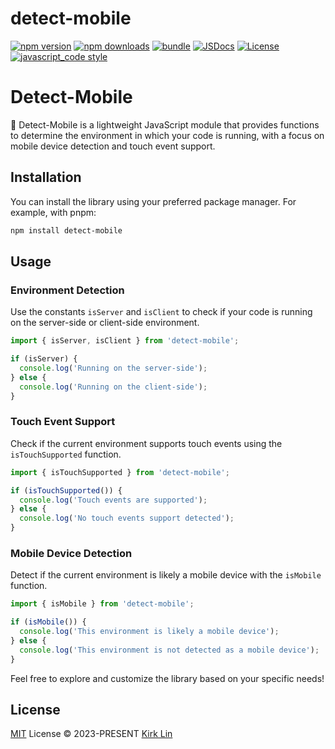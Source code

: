 # detect-mobile

[![npm version][npm-version-src]][npm-version-href]
[![npm downloads][npm-downloads-src]][npm-downloads-href]
[![bundle][bundle-src]][bundle-href]
[![JSDocs][jsdocs-src]][jsdocs-href]
[![License][license-src]][license-href]
[![javascript_code style][code-style-image]][code-style-url]

# Detect-Mobile

📱 Detect-Mobile is a lightweight JavaScript module that provides functions to determine the environment in which your code is running, with a focus on mobile device detection and touch event support.

## Installation

You can install the library using your preferred package manager. For example, with pnpm:

```bash
npm install detect-mobile
```

## Usage

### Environment Detection

Use the constants `isServer` and `isClient` to check if your code is running on the server-side or client-side environment.

```javascript
import { isServer, isClient } from 'detect-mobile';

if (isServer) {
  console.log('Running on the server-side');
} else {
  console.log('Running on the client-side');
}
```

### Touch Event Support

Check if the current environment supports touch events using the `isTouchSupported` function.

```javascript
import { isTouchSupported } from 'detect-mobile';

if (isTouchSupported()) {
  console.log('Touch events are supported');
} else {
  console.log('No touch events support detected');
}
```

### Mobile Device Detection

Detect if the current environment is likely a mobile device with the `isMobile` function.

```javascript
import { isMobile } from 'detect-mobile';

if (isMobile()) {
  console.log('This environment is likely a mobile device');
} else {
  console.log('This environment is not detected as a mobile device');
}
```

Feel free to explore and customize the library based on your specific needs!

## License

[MIT](./LICENSE) License &copy; 2023-PRESENT [Kirk Lin](https://github.com/kirklin)

<!-- Badges -->

[npm-version-src]: https://img.shields.io/npm/v/detect-mobile?style=flat&colorA=080f12&colorB=3491fa
[npm-version-href]: https://npmjs.com/package/detect-mobile
[npm-downloads-src]: https://img.shields.io/npm/dm/detect-mobile?style=flat&colorA=080f12&colorB=3491fa
[npm-downloads-href]: https://npmjs.com/package/detect-mobile
[bundle-src]: https://img.shields.io/bundlephobia/minzip/detect-mobile?style=flat&colorA=080f12&colorB=3491fa&label=minzip
[bundle-href]: https://bundlephobia.com/result?p=detect-mobile
[license-src]: https://img.shields.io/github/license/kirklin/detect-mobile.svg?style=flat&colorA=080f12&colorB=3491fa
[license-href]: https://github.com/kirklin/detect-mobile/blob/main/LICENSE
[jsdocs-src]: https://img.shields.io/badge/jsdocs-reference-080f12?style=flat&colorA=080f12&colorB=3491fa
[jsdocs-href]: https://www.jsdocs.io/package/detect-mobile
[code-style-image]: https://img.shields.io/badge/code__style-%40kirklin%2Feslint--config-3491fa?style=flat&colorA=080f12&colorB=3491fa
[code-style-url]: https://github.com/kirklin/eslint-config/
